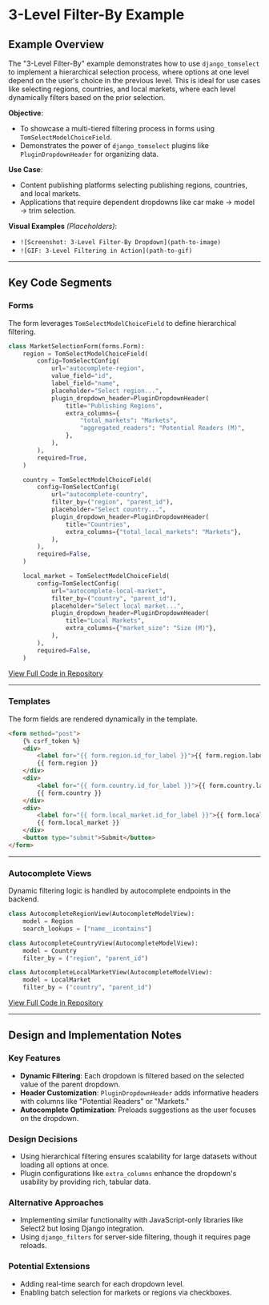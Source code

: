# 3-Level Filter-By Example

## Example Overview

The "3-Level Filter-By" example demonstrates how to use `django_tomselect` to implement a hierarchical selection process, where options at one level depend on the user's choice in the previous level. This is ideal for use cases like selecting regions, countries, and local markets, where each level dynamically filters based on the prior selection.

**Objective**:
- To showcase a multi-tiered filtering process in forms using `TomSelectModelChoiceField`.
- Demonstrates the power of `django_tomselect` plugins like `PluginDropdownHeader` for organizing data.

**Use Case**:
- Content publishing platforms selecting publishing regions, countries, and local markets.
- Applications that require dependent dropdowns like car make → model → trim selection.

**Visual Examples** *(Placeholders)*:
- `![Screenshot: 3-Level Filter-By Dropdown](path-to-image)`
- `![GIF: 3-Level Filtering in Action](path-to-gif)`

---

## Key Code Segments

### Forms
The form leverages `TomSelectModelChoiceField` to define hierarchical filtering.

```python
class MarketSelectionForm(forms.Form):
    region = TomSelectModelChoiceField(
        config=TomSelectConfig(
            url="autocomplete-region",
            value_field="id",
            label_field="name",
            placeholder="Select region...",
            plugin_dropdown_header=PluginDropdownHeader(
                title="Publishing Regions",
                extra_columns={
                    "total_markets": "Markets",
                    "aggregated_readers": "Potential Readers (M)",
                },
            ),
        ),
        required=True,
    )

    country = TomSelectModelChoiceField(
        config=TomSelectConfig(
            url="autocomplete-country",
            filter_by=("region", "parent_id"),
            placeholder="Select country...",
            plugin_dropdown_header=PluginDropdownHeader(
                title="Countries",
                extra_columns={"total_local_markets": "Markets"},
            ),
        ),
        required=False,
    )

    local_market = TomSelectModelChoiceField(
        config=TomSelectConfig(
            url="autocomplete-local-market",
            filter_by=("country", "parent_id"),
            placeholder="Select local market...",
            plugin_dropdown_header=PluginDropdownHeader(
                title="Local Markets",
                extra_columns={"market_size": "Size (M)"},
            ),
        ),
        required=False,
    )
```
[View Full Code in Repository](#)

---

### Templates
The form fields are rendered dynamically in the template.

```html
<form method="post">
    {% csrf_token %}
    <div>
        <label for="{{ form.region.id_for_label }}">{{ form.region.label }}</label>
        {{ form.region }}
    </div>
    <div>
        <label for="{{ form.country.id_for_label }}">{{ form.country.label }}</label>
        {{ form.country }}
    </div>
    <div>
        <label for="{{ form.local_market.id_for_label }}">{{ form.local_market.label }}</label>
        {{ form.local_market }}
    </div>
    <button type="submit">Submit</button>
</form>
```

---

### Autocomplete Views
Dynamic filtering logic is handled by autocomplete endpoints in the backend.

```python
class AutocompleteRegionView(AutocompleteModelView):
    model = Region
    search_lookups = ["name__icontains"]

class AutocompleteCountryView(AutocompleteModelView):
    model = Country
    filter_by = ("region", "parent_id")

class AutocompleteLocalMarketView(AutocompleteModelView):
    model = LocalMarket
    filter_by = ("country", "parent_id")
```
[View Full Code in Repository](#)

---

## Design and Implementation Notes

### Key Features
- **Dynamic Filtering**: Each dropdown is filtered based on the selected value of the parent dropdown.
- **Header Customization**: `PluginDropdownHeader` adds informative headers with columns like "Potential Readers" or "Markets."
- **Autocomplete Optimization**: Preloads suggestions as the user focuses on the dropdown.

### Design Decisions
- Using hierarchical filtering ensures scalability for large datasets without loading all options at once.
- Plugin configurations like `extra_columns` enhance the dropdown's usability by providing rich, tabular data.

### Alternative Approaches
- Implementing similar functionality with JavaScript-only libraries like Select2 but losing Django integration.
- Using `django_filters` for server-side filtering, though it requires page reloads.

### Potential Extensions
- Adding real-time search for each dropdown level.
- Enabling batch selection for markets or regions via checkboxes.
